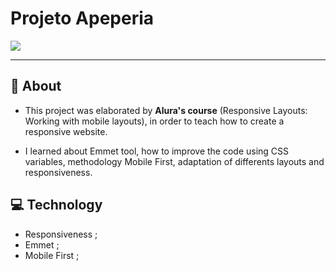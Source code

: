 <h1>Projeto Apeperia</h1>

<img src="./img/responsive.gif">

---

## 📝 About
- This project was elaborated by **Alura's course** (Responsive Layouts: Working with mobile layouts), in order to teach how to create a responsive website. 

- I learned about Emmet tool, how to improve the code using CSS variables, methodology Mobile First, adaptation of differents layouts and responsiveness.


## 💻 Technology

- Responsiveness ;
- Emmet ;
- Mobile First ;
